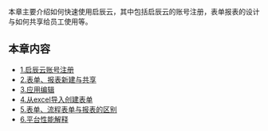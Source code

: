 本章主要介绍如何快速使用启辰云，其中包括启辰云的账号注册，表单报表的设计与如何共享给员工使用等。

## 本章内容
* [1.启辰云账号注册](3-1账号注册.md)
* [2.表单、报表新建与共享](3-2表单、报表新建与共享.md)
* [3.应用编辑](3-3编辑应用小技巧.md)
* [4.从excel导入创建表单](3-4从excel导入数据.md)
* [5.表单、流程表单与报表的区别](3-5表单vs流程表单vs报表.md)
* [6.平台性能解释](3-6平台性能解释.md)
<!-- ## 参考视频 -->
<!-- * [云应用管理](https://xue.baibaoyun.com/index/details/id/80) -->